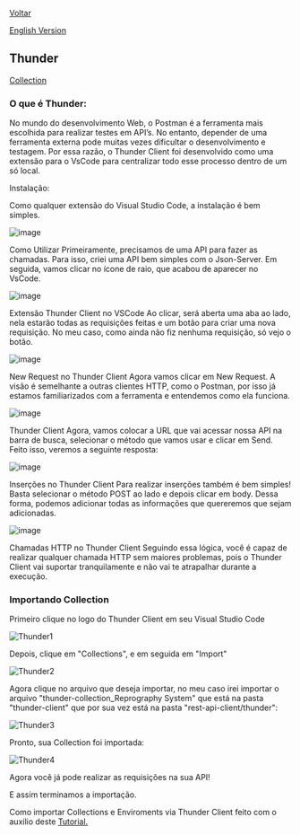 <div>
  <p><a href="https://github.com/Squad-Back-End/reprography-nodejs/blob/master/docs/rest_api_client/README.md">Voltar</a></p>
  <p><a href="https://github.com/Squad-Back-End/reprography-nodejs/blob/master/docs/rest_api_client/thunder%20client/README-en.md">English Version</a></p>
</div>

## Thunder
[Collection](https://github.com/Squad-Back-End/reprography-nodejs/blob/9fccc659999bc92faf7bc08dba65e4867226bb14/docs/rest_api_client/thunder%20client/thunder-collection_Reprography%20System.json)

### O que é Thunder:

No mundo do desenvolvimento Web, o Postman é a ferramenta mais escolhida para realizar testes em API’s. No entanto, depender de uma ferramenta externa pode muitas vezes dificultar o desenvolvimento e testagem. Por essa razão, o Thunder Client foi desenvolvido como uma extensão para o VsCode para centralizar todo esse processo dentro de um só local.

Instalação:

Como qualquer extensão do Visual Studio Code, a instalação é bem simples.

![image](https://user-images.githubusercontent.com/71888050/142630831-20114e67-5a60-4526-9381-de9b021f5404.png)

Como Utilizar
Primeiramente, precisamos de uma API para fazer as chamadas. Para isso, criei uma API bem simples com o Json-Server. Em seguida, vamos clicar no ícone de raio, que acabou de aparecer no VsCode.

![image](https://user-images.githubusercontent.com/71888050/142630988-5974a77d-8a59-4875-b117-cd987faad477.png)

Extensão Thunder Client no VSCode
Ao clicar, será aberta uma aba ao lado, nela estarão todas as requisições feitas e um botão para criar uma nova requisição. No meu caso, como ainda não fiz nenhuma requisição, só vejo o botão.

![image](https://user-images.githubusercontent.com/71888050/142631066-fa782919-137e-4b37-81a1-8f893eccad11.png)


New Request no Thunder Client 
Agora vamos clicar em New Request. A visão é semelhante a outras clientes HTTP, como o Postman, por isso já estamos familiarizados com a ferramenta e entendemos como ela funciona.

![image](https://user-images.githubusercontent.com/71888050/142631095-6270bc2d-d8e9-48a8-8a3d-f574e3e77a68.png)


Thunder Client
Agora, vamos colocar a URL que vai acessar nossa API na barra de busca, selecionar o método que vamos usar e clicar em Send. Feito isso, veremos a seguinte resposta:

![image](https://user-images.githubusercontent.com/71888050/142631127-b8943167-002d-4242-99fb-f915559f5608.png)


Inserções no Thunder Client 
Para realizar inserções também é bem simples! Basta selecionar o método POST ao lado e depois clicar em body. Dessa forma, podemos adicionar todas as informações que quereremos que sejam adicionadas.

![image](https://user-images.githubusercontent.com/71888050/142631292-f82521c6-44e8-4861-92b7-e72d9c1c4419.png)


Chamadas HTTP no Thunder Client 
Seguindo essa lógica, você é capaz de realizar qualquer chamada HTTP sem maiores problemas, pois o Thunder Client vai suportar tranquilamente e não vai te atrapalhar durante a execução.


### Importando Collection

Primeiro clique no logo do Thunder Client em seu Visual Studio Code

![Thunder1](https://user-images.githubusercontent.com/71890228/142860674-22a3d10b-f746-4f91-be92-0fb88129ad06.png)

Depois, clique em "Collections", e em seguida em "Import"

![Thunder2](https://user-images.githubusercontent.com/71890228/142863037-bfcdd9f0-006b-4c08-b4de-f3a4469ffb50.png)


Agora clique no arquivo que deseja importar, no meu caso irei importar o arquivo "thunder-collection_Reprography System" que está na pasta "thunder-client" que por sua vez está na pasta "rest-api-client/thunder":

![Thunder3](https://user-images.githubusercontent.com/71890228/142861560-08f5bb20-d14f-4a15-8b9f-96756d69a196.png)

Pronto, sua Collection foi importada:

![Thunder4](https://user-images.githubusercontent.com/71890228/142863383-568635ee-32ef-4386-ab44-965e88a87c50.png)

Agora você já pode realizar as requisições na sua API! 

E assim terminamos a importação.

Como importar Collections e Enviroments via Thunder Client feito com o auxilio deste [Tutorial.](https://developers.refinitiv.com/en/article-catalog/article/how-to-test-http-rest-api-easily-with-visual-studio-code---thund)







